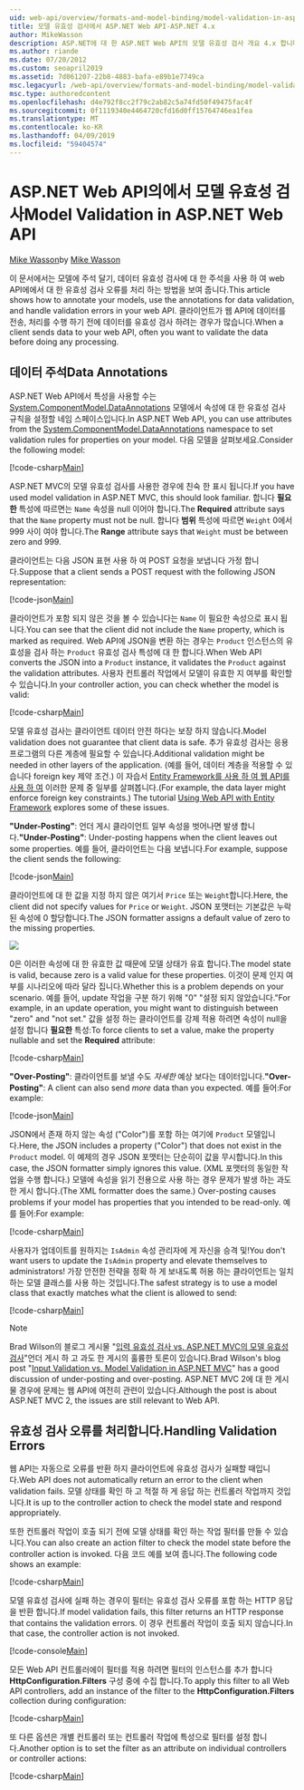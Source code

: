 ```yaml
---
uid: web-api/overview/formats-and-model-binding/model-validation-in-aspnet-web-api
title: 모델 유효성 검사에서 ASP.NET Web API-ASP.NET 4.x
author: MikeWasson
description: ASP.NET에 대 한 ASP.NET Web API의 모델 유효성 검사 개요 4.x 합니다.
ms.author: riande
ms.date: 07/20/2012
ms.custom: seoapril2019
ms.assetid: 7d061207-22b8-4883-bafa-e89b1e7749ca
msc.legacyurl: /web-api/overview/formats-and-model-binding/model-validation-in-aspnet-web-api
msc.type: authoredcontent
ms.openlocfilehash: d4e792f8cc2f79c2ab82c5a74fd50f49475fac4f
ms.sourcegitcommit: 0f1119340e4464720cfd16d0ff15764746ea1fea
ms.translationtype: MT
ms.contentlocale: ko-KR
ms.lasthandoff: 04/09/2019
ms.locfileid: "59404574"
---
```

# <a name="model-validation-in-aspnet-web-api"></a><span data-ttu-id="807d1-103">ASP.NET Web API의에서 모델 유효성 검사</span><span class="sxs-lookup"><span data-stu-id="807d1-103">Model Validation in ASP.NET Web API</span></span>

<span data-ttu-id="807d1-104">[Mike Wasson](https://github.com/MikeWasson)</span><span class="sxs-lookup"><span data-stu-id="807d1-104">by [Mike Wasson](https://github.com/MikeWasson)</span></span>

<span data-ttu-id="807d1-105">이 문서에서는 모델에 주석 달기, 데이터 유효성 검사에 대 한 주석을 사용 하 여 web API에에서 대 한 유효성 검사 오류를 처리 하는 방법을 보여 줍니다.</span><span class="sxs-lookup"><span data-stu-id="807d1-105">This article shows how to annotate your models, use the annotations for data validation, and handle validation errors in your web API.</span></span> <span data-ttu-id="807d1-106">클라이언트가 웹 API에 데이터를 전송, 처리를 수행 하기 전에 데이터를 유효성 검사 하려는 경우가 많습니다.</span><span class="sxs-lookup"><span data-stu-id="807d1-106">When a client sends data to your web API, often you want to validate the data before doing any processing.</span></span> 

## <a name="data-annotations"></a><span data-ttu-id="807d1-107">데이터 주석</span><span class="sxs-lookup"><span data-stu-id="807d1-107">Data Annotations</span></span>

<span data-ttu-id="807d1-108">ASP.NET Web API에서 특성을 사용할 수는 [System.ComponentModel.DataAnnotations](/dotnet/api/system.componentmodel.dataannotations) 모델에서 속성에 대 한 유효성 검사 규칙을 설정할 네임 스페이스입니다.</span><span class="sxs-lookup"><span data-stu-id="807d1-108">In ASP.NET Web API, you can use attributes from the [System.ComponentModel.DataAnnotations](/dotnet/api/system.componentmodel.dataannotations) namespace to set validation rules for properties on your model.</span></span> <span data-ttu-id="807d1-109">다음 모델을 살펴보세요.</span><span class="sxs-lookup"><span data-stu-id="807d1-109">Consider the following model:</span></span>

[!code-csharp[Main](model-validation-in-aspnet-web-api/samples/sample1.cs)]

<span data-ttu-id="807d1-110">ASP.NET MVC의 모델 유효성 검사를 사용한 경우에 친숙 한 표시 됩니다.</span><span class="sxs-lookup"><span data-stu-id="807d1-110">If you have used model validation in ASP.NET MVC, this should look familiar.</span></span> <span data-ttu-id="807d1-111">합니다 **필요한** 특성에 따르면는 `Name` 속성을 null 이어야 합니다.</span><span class="sxs-lookup"><span data-stu-id="807d1-111">The **Required** attribute says that the `Name` property must not be null.</span></span> <span data-ttu-id="807d1-112">합니다 **범위** 특성에 따르면 `Weight` 0에서 999 사이 여야 합니다.</span><span class="sxs-lookup"><span data-stu-id="807d1-112">The **Range** attribute says that `Weight` must be between zero and 999.</span></span>

<span data-ttu-id="807d1-113">클라이언트는 다음 JSON 표현 사용 하 여 POST 요청을 보냅니다 가정 합니다.</span><span class="sxs-lookup"><span data-stu-id="807d1-113">Suppose that a client sends a POST request with the following JSON representation:</span></span>

[!code-json[Main](model-validation-in-aspnet-web-api/samples/sample2.json)]

<span data-ttu-id="807d1-114">클라이언트가 포함 되지 않은 것을 볼 수 있습니다는 `Name` 이 필요한 속성으로 표시 됩니다.</span><span class="sxs-lookup"><span data-stu-id="807d1-114">You can see that the client did not include the `Name` property, which is marked as required.</span></span> <span data-ttu-id="807d1-115">Web API에 JSON을 변환 하는 경우는 `Product` 인스턴스의 유효성을 검사 하는 `Product` 유효성 검사 특성에 대 한 합니다.</span><span class="sxs-lookup"><span data-stu-id="807d1-115">When Web API converts the JSON into a `Product` instance, it validates the `Product` against the validation attributes.</span></span> <span data-ttu-id="807d1-116">사용자 컨트롤러 작업에서 모델이 유효한 지 여부를 확인할 수 있습니다.</span><span class="sxs-lookup"><span data-stu-id="807d1-116">In your controller action, you can check whether the model is valid:</span></span>

[!code-csharp[Main](model-validation-in-aspnet-web-api/samples/sample3.cs)]

<span data-ttu-id="807d1-117">모델 유효성 검사는 클라이언트 데이터 안전 하다는 보장 하지 않습니다.</span><span class="sxs-lookup"><span data-stu-id="807d1-117">Model validation does not guarantee that client data is safe.</span></span> <span data-ttu-id="807d1-118">추가 유효성 검사는 응용 프로그램의 다른 계층에 필요할 수 있습니다.</span><span class="sxs-lookup"><span data-stu-id="807d1-118">Additional validation might be needed in other layers of the application.</span></span> <span data-ttu-id="807d1-119">(예를 들어, 데이터 계층을 적용할 수 있습니다 foreign key 제약 조건.) 이 자습서 [Entity Framework를 사용 하 여 웹 API를 사용 하 여](../data/using-web-api-with-entity-framework/part-1.md) 이러한 문제 중 일부를 살펴봅니다.</span><span class="sxs-lookup"><span data-stu-id="807d1-119">(For example, the data layer might enforce foreign key constraints.) The tutorial [Using Web API with Entity Framework](../data/using-web-api-with-entity-framework/part-1.md) explores some of these issues.</span></span>

<span data-ttu-id="807d1-120">**"Under-Posting"**: 언더 게시 클라이언트 일부 속성을 벗어나면 발생 합니다.</span><span class="sxs-lookup"><span data-stu-id="807d1-120">**"Under-Posting"**: Under-posting happens when the client leaves out some properties.</span></span> <span data-ttu-id="807d1-121">예를 들어, 클라이언트는 다음 보냅니다.</span><span class="sxs-lookup"><span data-stu-id="807d1-121">For example, suppose the client sends the following:</span></span>

[!code-json[Main](model-validation-in-aspnet-web-api/samples/sample4.json)]

<span data-ttu-id="807d1-122">클라이언트에 대 한 값을 지정 하지 않은 여기서 `Price` 또는 `Weight`합니다.</span><span class="sxs-lookup"><span data-stu-id="807d1-122">Here, the client did not specify values for `Price` or `Weight`.</span></span> <span data-ttu-id="807d1-123">JSON 포맷터는 기본값은 누락 된 속성에 0 할당합니다.</span><span class="sxs-lookup"><span data-stu-id="807d1-123">The JSON formatter assigns a default value of zero to the missing properties.</span></span>

![](model-validation-in-aspnet-web-api/_static/image1.png)

<span data-ttu-id="807d1-124">0은 이러한 속성에 대 한 유효한 값 때문에 모델 상태가 유효 합니다.</span><span class="sxs-lookup"><span data-stu-id="807d1-124">The model state is valid, because zero is a valid value for these properties.</span></span> <span data-ttu-id="807d1-125">이것이 문제 인지 여부를 시나리오에 따라 달라 집니다.</span><span class="sxs-lookup"><span data-stu-id="807d1-125">Whether this is a problem depends on your scenario.</span></span> <span data-ttu-id="807d1-126">예를 들어, update 작업을 구분 하기 위해 "0" "설정 되지 않았습니다."</span><span class="sxs-lookup"><span data-stu-id="807d1-126">For example, in an update operation, you might want to distinguish between "zero" and "not set."</span></span> <span data-ttu-id="807d1-127">값을 설정 하는 클라이언트를 강제 적용 하려면 속성이 null을 설정 합니다 **필요한** 특성:</span><span class="sxs-lookup"><span data-stu-id="807d1-127">To force clients to set a value, make the property nullable and set the **Required** attribute:</span></span>

[!code-csharp[Main](model-validation-in-aspnet-web-api/samples/sample5.cs?highlight=1-2)]

<span data-ttu-id="807d1-128">**"Over-Posting"**: 클라이언트를 보낼 수도 *자세한* 예상 보다는 데이터입니다.</span><span class="sxs-lookup"><span data-stu-id="807d1-128">**"Over-Posting"**: A client can also send *more* data than you expected.</span></span> <span data-ttu-id="807d1-129">예를 들어:</span><span class="sxs-lookup"><span data-stu-id="807d1-129">For example:</span></span>

[!code-json[Main](model-validation-in-aspnet-web-api/samples/sample6.json)]

<span data-ttu-id="807d1-130">JSON에서 존재 하지 않는 속성 ("Color")를 포함 하는 여기에 `Product` 모델입니다.</span><span class="sxs-lookup"><span data-stu-id="807d1-130">Here, the JSON includes a property ("Color") that does not exist in the `Product` model.</span></span> <span data-ttu-id="807d1-131">이 예제의 경우 JSON 포맷터는 단순히이 값을 무시합니다.</span><span class="sxs-lookup"><span data-stu-id="807d1-131">In this case, the JSON formatter simply ignores this value.</span></span> <span data-ttu-id="807d1-132">(XML 포맷터의 동일한 작업을 수행 합니다.) 모델에 속성을 읽기 전용으로 사용 하는 경우 문제가 발생 하는 과도 한 게시 합니다.</span><span class="sxs-lookup"><span data-stu-id="807d1-132">(The XML formatter does the same.) Over-posting causes problems if your model has properties that you intended to be read-only.</span></span> <span data-ttu-id="807d1-133">예를 들어:</span><span class="sxs-lookup"><span data-stu-id="807d1-133">For example:</span></span>

[!code-csharp[Main](model-validation-in-aspnet-web-api/samples/sample7.cs)]

<span data-ttu-id="807d1-134">사용자가 업데이트를 원하지는 `IsAdmin` 속성 관리자에 게 자신을 승격 및!</span><span class="sxs-lookup"><span data-stu-id="807d1-134">You don't want users to update the `IsAdmin` property and elevate themselves to administrators!</span></span> <span data-ttu-id="807d1-135">가장 안전한 전략을 정확 하 게 보내도록 허용 하는 클라이언트는 일치 하는 모델 클래스를 사용 하는 것입니다.</span><span class="sxs-lookup"><span data-stu-id="807d1-135">The safest strategy is to use a model class that exactly matches what the client is allowed to send:</span></span>

[!code-csharp[Main](model-validation-in-aspnet-web-api/samples/sample8.cs)]

> [!NOTE]
> <span data-ttu-id="807d1-136">Brad Wilson의 블로그 게시물 "[입력 유효성 검사 vs. ASP.NET MVC의 모델 유효성 검사](http://bradwilson.typepad.com/blog/2010/01/input-validation-vs-model-validation-in-aspnet-mvc.html)"언더 게시 하 고 과도 한 게시의 훌륭한 토론이 있습니다.</span><span class="sxs-lookup"><span data-stu-id="807d1-136">Brad Wilson's blog post "[Input Validation vs. Model Validation in ASP.NET MVC](http://bradwilson.typepad.com/blog/2010/01/input-validation-vs-model-validation-in-aspnet-mvc.html)" has a good discussion of under-posting and over-posting.</span></span> <span data-ttu-id="807d1-137">ASP.NET MVC 2에 대 한 게시물 경우에 문제는 웹 API에 여전히 관련이 있습니다.</span><span class="sxs-lookup"><span data-stu-id="807d1-137">Although the post is about ASP.NET MVC 2, the issues are still relevant to Web API.</span></span>


## <a name="handling-validation-errors"></a><span data-ttu-id="807d1-138">유효성 검사 오류를 처리합니다.</span><span class="sxs-lookup"><span data-stu-id="807d1-138">Handling Validation Errors</span></span>

<span data-ttu-id="807d1-139">웹 API는 자동으로 오류를 반환 하지 클라이언트에 유효성 검사가 실패할 때입니다.</span><span class="sxs-lookup"><span data-stu-id="807d1-139">Web API does not automatically return an error to the client when validation fails.</span></span> <span data-ttu-id="807d1-140">모델 상태를 확인 하 고 적절 하 게 응답 하는 컨트롤러 작업까지 것입니다.</span><span class="sxs-lookup"><span data-stu-id="807d1-140">It is up to the controller action to check the model state and respond appropriately.</span></span>

<span data-ttu-id="807d1-141">또한 컨트롤러 작업이 호출 되기 전에 모델 상태를 확인 하는 작업 필터를 만들 수 있습니다.</span><span class="sxs-lookup"><span data-stu-id="807d1-141">You can also create an action filter to check the model state before the controller action is invoked.</span></span> <span data-ttu-id="807d1-142">다음 코드 예를 보여 줍니다.</span><span class="sxs-lookup"><span data-stu-id="807d1-142">The following code shows an example:</span></span>

[!code-csharp[Main](model-validation-in-aspnet-web-api/samples/sample9.cs)]

<span data-ttu-id="807d1-143">모델 유효성 검사에 실패 하는 경우이 필터는 유효성 검사 오류를 포함 하는 HTTP 응답을 반환 합니다.</span><span class="sxs-lookup"><span data-stu-id="807d1-143">If model validation fails, this filter returns an HTTP response that contains the validation errors.</span></span> <span data-ttu-id="807d1-144">이 경우 컨트롤러 작업이 호출 되지 않습니다.</span><span class="sxs-lookup"><span data-stu-id="807d1-144">In that case, the controller action is not invoked.</span></span>

[!code-console[Main](model-validation-in-aspnet-web-api/samples/sample10.cmd)]

<span data-ttu-id="807d1-145">모든 Web API 컨트롤러에이 필터를 적용 하려면 필터의 인스턴스를 추가 합니다 **HttpConfiguration.Filters** 구성 중에 수집 합니다.</span><span class="sxs-lookup"><span data-stu-id="807d1-145">To apply this filter to all Web API controllers, add an instance of the filter to the **HttpConfiguration.Filters** collection during configuration:</span></span>

[!code-csharp[Main](model-validation-in-aspnet-web-api/samples/sample11.cs)]

<span data-ttu-id="807d1-146">또 다른 옵션은 개별 컨트롤러 또는 컨트롤러 작업에 특성으로 필터를 설정 합니다.</span><span class="sxs-lookup"><span data-stu-id="807d1-146">Another option is to set the filter as an attribute on individual controllers or controller actions:</span></span>

[!code-csharp[Main](model-validation-in-aspnet-web-api/samples/sample12.cs)]
